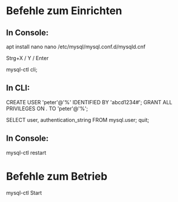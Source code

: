 # Befehle zum Einrichten

## In Console:
apt install nano
nano /etc/mysql/mysql.conf.d/mysqld.cnf

Strg+X / Y / Enter

mysql-ctl cli;

## In CLI:
CREATE USER 'peter'@'%' IDENTIFIED BY 'abcd1234#';
GRANT ALL PRIVILEGES ON *.* TO 'peter'@'%';

SELECT user, authentication_string FROM mysql.user;
quit;

## In Console:
mysql-ctl restart 

# Befehle zum Betrieb
mysql-ctl Start
